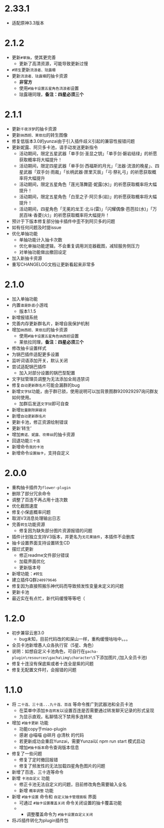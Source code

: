 # 2.33.1
* 适配原神3.3版本

# 2.1.2
* 更新`#单抽`，使其更完善
  * 更新了高清资源，可能导致更新过慢
* `#转生`更新`流浪者、珐露珊`
* 更新`流浪者、珐露珊`的抽卡资源
  * **非官方**
  * 使用`#抽卡设置五星角色流浪者`设置
  * 珐露珊同理，**备注：四星必须三个**

# 2.1.1
* 更新`千夜浮梦`的抽卡资源
* 更新`纳西妲、莱依拉`的转生图像
* 修复低版本3.0的yunzai由于引入插件歧义引起的兼容性报错问题
* 更新妮露、阿贝多卡池，请手动发送更新指令
  * 活动期间，限定五星武器「单手剑·圣显之钥」「单手剑·磐岩结绿」的祈愿获取概率将大幅提升！
  * 活动期间，限定四星武器「单手剑·西福斯的月光」「法器·流浪的晚星」、四星武器「双手剑·雨裁」「长柄武器·匣里灭辰」「弓·祭礼弓」的祈愿获取概率将大幅提升
  * 活动期间，限定五星角色「莲光落舞筵·妮露(水)」的祈愿获取概率将大幅提升！
  * 活动期间，限定五星角色「白垩之子·阿贝多(岩)」的祈愿获取概率将大幅提升！
  * 活动期间，四星角色「无冕的龙王·北斗(雷)」「闪耀偶像·芭芭拉(水)」「万民百味·香菱(火)」的祈愿获取概率将大幅提升！
* 预计于下版本修复部分抽卡插件中歪不到阿贝多的问题
* 如有任何问题及时提issue
* 优化单抽功能
  * 单抽功能计入抽卡次数
  * 优化单抽功能逻辑，不会重复调用浏览器截图，减轻服务侧压力
  * 对单抽功能做出撤回设定
* 加入新抽卡资源
* 重写CHANGELOG文档让更新看起来非常多

# 2.1.0
* 加入单抽功能
* 内置`谁是卧底`小游戏
  * 版本1.1.5
* 新增报错系统
* 完善内存更新群名片，新增自我保护机制
* 增加`纳西妲、莱依拉`的抽卡资源
  * 使用`#抽卡设置五星角色纳西妲`设置
  * 莱依拉同理，**备注：四星必须三个**
* 修改抽卡设置样式
* 为锅巴插件适配更多设置
* 监听词语添加开关，默认关闭
* 尝试适配锅巴插件
  * 加入对部分设置的锅巴型配置
* 文字狱管理员调整为无法添加全局违禁词
* 修复`自动更新群名片`可能会漏群的bug
* 新增`文字狱`功能，由于群已锁，使用说明可以加背景图群920929297询问群友如何使用。
  * 加群后发送`文字狱`即可自查
* 新增`批量删除屏蔽词`
* 新增`自动更新群名片`
* 更新卡池，修正资源绘制错误
* 更新‘转生’
* 增加`赛诺、妮露、坎蒂丝`的抽卡资源
* 回退功能`三十连`
* 新增命令`我的卡池`
* 新增命令`设置抽卡`，支持自定义

# 2.0.0
* 重构抽卡插件为`flower-plugin`
* 删除了部分冗余命令
* 调整了百连不再占用十连次数
* 优化截图速度
* 修复小保底概率问题
* 取消V3消息处理输出日志
* 完善`转生`功能资源
    * 修复因为缺失部分图片资源报错的问题
* 插件计划独立支持V3版本，并更名为`无花果插件`，本插件不会删库
* 抽卡设置界面支持设置转生CD
* 摆烂式更新
    * 修正readme文件部分错误
    * 加载界面优化
    * 更新版本号
* 新增功能：`#转生`
* 建立插件Q群`240979646`
* 修复因为直接照搬乐神代码而导致频发性变量未定义的问题
* 更新卡池
* 最近实在有点忙，新代码缓慢等等吧（

# 1.2.0
* 初步兼容云崽3.0
    * bug未知，目前代码改的和屎山一样，重构缓慢咕咕中。。。
* 全员卡池新增愚人众各执行官（5星、角色）
* 说明：如想自定义卡池角色，可自行在`gacha-plugin\resources\gacha\img\character\5`下添加图片,(加入全员卡池)
* 修复十连没有保底紫或者十连全是紫的问题
* 修复无配置文件时，会报错的问题

# 1.1.0
* 将 `二十连、三十连...九十连、百连` 等命令推广到武器池和全员卡池
    * 在菜单中添加`多连转发`以设置百连是否需要通过转发聊天记录的形式呈现
    * 为显示直观，私聊情况下禁用多连转发
* 增加 `#抽卡更新` 功能
    * 功能copy于miao-plugin
    * 感谢 @喵喵 @碎月 @清秋 的代码
    * 若更新成功会重启Yunzai，需要Yunzai以 npm run start 模式启动
    * 增加`#抽卡版本`命令查询版本信息
* 修复了一些问题
    * 修复了定时撤回报错
    * 修复了频发性的无法加载四星角色图片的问题
* 新增了百连、三十连等命令
* 新增 `卡池自定义` 功能
    * 修正卡池无法自定义的问题，目前修改角色需要输入全名
    * 新增 `概率调整` 功能
* 新增 `#抽卡设置` 命令和 `自定义抽卡管理面板` 界面
    * 可通过 `#抽卡设置覆盖关闭` 命令关闭设置的抽卡覆盖功能
    * * 调整覆盖命令为 `#抽卡设置自定义关闭`
* 将JS插件转化为plugin插件包